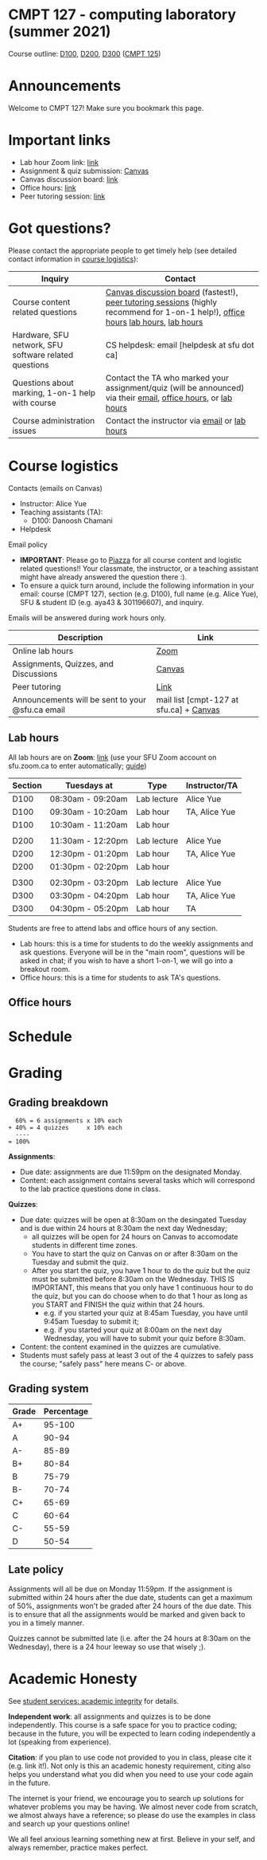 # CMPT 127 - computing laboratory (summer 2021)

Course outline: [D100](http://www.sfu.ca/outlines.html?2021/summer/cmpt/127/d100), [D200](http://www.sfu.ca/outlines.html?2021/summer/cmpt/127/d200), [D300](http://www.sfu.ca/outlines.html?2021/summer/cmpt/127/d300) ([CMPT 125](http://www.sfu.ca/outlines.html?2021/summer/cmpt/125/d100))

# Announcements

Welcome to CMPT 127! Make sure you bookmark this page.
# Important links
- Lab hour Zoom link: [link](https://sfu.zoom.us/j/7631796740/)
- Assignment & quiz submission: [Canvas](https://canvas.sfu.ca/courses/62984)
- Canvas discussion board: [link](https://canvas.sfu.ca/courses/62984)
- Office hours: [link](#office-hours)
- Peer tutoring session: [link](http://www.sfu.ca/computing/current-students/undergraduate-students/student-resources/cs_peer_tutoring.html)


# Got questions?

Please contact the appropriate people to get timely help (see detailed contact information in [course logistics](#course-logistics)):

| Inquiry                                               | Contact                                                                    |
|-------------------------------------------------------|----------------------------------------------------------------------------|
| Course content related questions                      | [Canvas discussion board](https://canvas.sfu.ca/courses/62984) (fastest!), [peer tutoring sessions](http://www.sfu.ca/computing/current-students/undergraduate-students/student-resources/cs_peer_tutoring.html) (highly recommend for 1-on-1 help!), [office hours](#office-hours) [lab hours](#office-hours), [lab hours](#lab-hours)  |
| Hardware, SFU network, SFU software related questions | CS helpdesk: email [helpdesk at sfu dot ca]                                |
| Questions about marking, 1-on-1 help with course      | Contact the TA who marked your assignment/quiz (will be announced) via their [email](#course-logistics), [office hours](#office-hours), or [lab hours](#lab-hours) |
| Course administration issues                          | Contact the instructor via [email](#course-logistics) or [lab hours](#office-hours)                 |

# Course logistics

Contacts (emails on Canvas)
- Instructor: Alice Yue
- Teaching assistants (TA): 
  - D100: Danoosh Chamani
- Helpdesk

Email policy
- **IMPORTANT**: Please go to [Piazza](https://piazza.com/sfu.ca/summer2021/cmpt127/home/) for all course content and logistic related questions!! Your classmate, the instructor, or a teaching assistant might have already answered the question there :).
- To ensure a quick turn around, include the following information in your email: course (CMPT 127), section (e.g. D100), full name (e.g. Alice Yue), SFU & student ID (e.g. aya43 & 301196607), and inquiry.

Emails will be answered during work hours only.

| Description                                     | Link    |
|-------------------------------------------------|---------|
| Online lab hours                                | [Zoom](https://sfu.zoom.us/j/7631796740/)    |
| Assignments, Quizzes, and Discussions           | [Canvas](https://canvas.sfu.ca/courses/62984)  |
| Peer tutoring                                   | [Link](http://www.sfu.ca/computing/current-students/undergraduate-students/student-resources/cs_peer_tutoring.html) 
| Announcements will be sent to your @sfu.ca email| mail list [cmpt-127 at sfu.ca] + [Canvas](https://canvas.sfu.ca/courses/62984) |


## Lab hours

All lab hours are on **Zoom**: [link](https://sfu.zoom.us/j/7631796740/) (use your SFU Zoom account on sfu.zoom.ca to enter automatically; [guide](https://www.sfu.ca/itservices/technical/videoconferencing/zoom/using-zoom/how-to-guides.html))

| Section | Tuesdays at       | Type                | Instructor/TA |
|---------|-------------------|---------------------|---------------|
| D100    | 08:30am - 09:20am | Lab lecture         | Alice Yue     |
| D100    | 09:30am - 10:20am | Lab hour            | TA, Alice Yue |
| D100    | 10:30am - 11:20am | Lab hour            |               |
|||||
| D200    | 11:30am - 12:20pm | Lab lecture         | Alice Yue     |
| D200    | 12:30pm - 01:20pm | Lab hour            | TA, Alice Yue |
| D200    | 01:30pm - 02:20pm | Lab hour            |               |
|||||
| D300    | 02:30pm - 03:20pm | Lab lecture         | Alice Yue     |
| D300    | 03:30pm - 04:20pm | Lab hour            | TA, Alice Yue |
| D300    | 04:30pm - 05:20pm | Lab hour            | TA            |

Students are free to attend labs and office hours of any section.
- Lab hours: this is a time for students to do the weekly assignments and ask questions. Everyone will be in the "main room", questions will be asked in chat; if you wish to have a short 1-on-1, we will go into a breakout room.
- Office hours: this is a time for students to ask TA's questions.

## Office hours


# Schedule


# Grading

## Grading breakdown

```
  60% = 6 assignments x 10% each
+ 40% = 4 quizzes     x 10% each
  ----
= 100%
```

**Assignments**: 
- Due date: assignments are due 11:59pm on the designated Monday.
- Content: each assignment contains several tasks which will correspond to the lab practice questions done in class.

**Quizzes**: 
- Due date: quizzes will be open at 8:30am on the desingated Tuesday and is due within 24 hours at 8:30am the next day Wednesday; 
  - all quizzes will be open for 24 hours on Canvas to accomodate students in different time zones.
  - You have to start the quiz on Canvas on or after 8:30am on the Tuesday and submit the quiz. 
  - After you start the quiz, you have 1 hour to do the quiz but the quiz must be submitted before 8:30am on the Wednesday. THIS IS IMPORTANT, this means that you only have 1 continuous hour to do the quiz, but you can do choose when to do that 1 hour as long as you START and FINISH the quiz within that 24 hours.
    - e.g. if you started your quiz at 8:45am Tuesday, you have until 9:45am Tuesday to submit it; 
    - e.g. if you started your quiz at 8:00am on the next day Wednesday, you will have to submit your quiz before 8:30am.
- Content: the content examined in the quizzes are cumulative.
- Students must safely pass at least 3 out of the 4 quizzes to safely pass the course; "safely pass" here means C- or above.


## Grading system

|Grade|Percentage|
|-----|----------|
|A+   | 95-100   |
|A    | 90-94    |
|A-   | 85-89    |
|B+   | 80-84    |
|B    | 75-79    |
|B-   | 70-74    |
|C+   | 65-69    |
|C    | 60-64    |
|C-   | 55-59    |
|D    | 50-54    |

## Late policy

Assignments will all be due on Monday 11:59pm. If the assignment is submitted within 24 hours after the due date, students can get a maximum of 50%, assignments won't be graded after 24 hours of the due date. This is to ensure that all the assignments would be marked and given back to you in a timely manner.

Quizzes cannot be submitted late (i.e. after the 24 hours  at 8:30am on the Wednesday), there is a 24 hour leeway so use that wisely ;).


# Academic Honesty

See [student services: academic integrity](https://www.sfu.ca/students/academicintegrity.html) for details.

**Independent work**: all assignments and quizzes is to be done independently. This course is a safe space for you to practice coding; because in the future, you will be expected to learn coding independently a lot (speaking from experience).

**Citation**: if you plan to use code not provided to you in class, please cite it (e.g. link it!). Not only is this an academic honesty requirement, citing also helps you understand what you did when you need to use your code again in the future.

The internet is your friend, we encourage you to search up solutions for whatever problems you may be having. We almost never code from scratch, we almost always have a reference; so please do use the examples in class and search up your questions online!

We all feel anxious learning something new at first. Believe in your self, and always remember, practice makes perfect.
